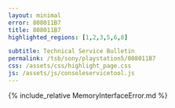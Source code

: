 ```yaml
---
layout: minimal
error: 808011B7
title: 808011B7
highlighted_regions: [1,2,3,5,6,8]

subtitle: Technical Service Bulletin
permalink: /tsb/sony/playstation5/808011B7
css: /assets/css/highlight_page.css
js: /assets/js/consoleservicetool.js
---
```


{% include_relative MemoryInterfaceError.md %}

